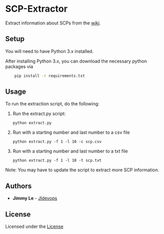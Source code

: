 # SCP-Extractor
Extract information about SCPs from the [wiki](http://www.scp-wiki.net/scp-series).


## Setup
You will need to have Python 3.x installed.

After installing Python 3.x, you can download the necessary python packages via
```bash
    pip install -r requirements.txt
```

## Usage
To run the extraction script, do the following:

1. Run the extract.py script:
    ```shell
    python extract.py
    ```

2. Run with a starting number and last number to a csv file
    ```shell
    python extract.py -f 1 -l 10 -c scp.csv
    ```

3. Run with a starting number and last number to a txt file
    ```shell
    python extract.py -f 1 -l 10 -t scp.txt
    ```

Note: You may have to update the script to extract more SCP information.

## Authors

* **Jimmy Le** - [Jldevops](https://github.com/jldevops)

## License

Licensed under the [License](LICENSE)
